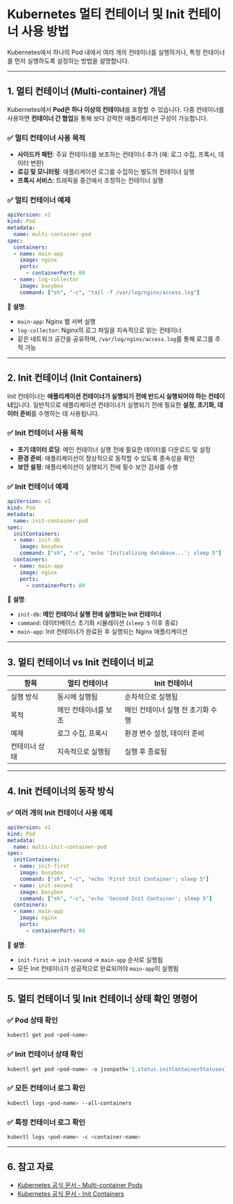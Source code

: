 # Kubernetes 멀티 컨테이너 및 Init 컨테이너 사용 방법

Kubernetes에서 하나의 Pod 내에서 여러 개의 컨테이너를 실행하거나, 특정 컨테이너를 먼저 실행하도록 설정하는 방법을 설명합니다.

---

## 1. 멀티 컨테이너 (Multi-container) 개념

Kubernetes에서 **Pod은 하나 이상의 컨테이너**를 포함할 수 있습니다. 다중 컨테이너를 사용하면 **컨테이너 간 협업**을 통해 보다 강력한 애플리케이션 구성이 가능합니다.

### **✅ 멀티 컨테이너 사용 목적**
- **사이드카 패턴**: 주요 컨테이너를 보조하는 컨테이너 추가 (예: 로그 수집, 프록시, 데이터 변환)
- **로깅 및 모니터링**: 애플리케이션 로그를 수집하는 별도의 컨테이너 실행
- **프록시 서비스**: 트래픽을 중간에서 조정하는 컨테이너 실행

### **✅ 멀티 컨테이너 예제**
```yaml
apiVersion: v1
kind: Pod
metadata:
  name: multi-container-pod
spec:
  containers:
  - name: main-app
    image: nginx
    ports:
      - containerPort: 80
  - name: log-collector
    image: busybox
    command: ["sh", "-c", "tail -f /var/log/nginx/access.log"]
```
📌 **설명**:
- `main-app`: Nginx 웹 서버 실행
- `log-collector`: Nginx의 로그 파일을 지속적으로 읽는 컨테이너
- 같은 네트워크 공간을 공유하며, `/var/log/nginx/access.log`를 통해 로그를 추적 가능

---

## 2. Init 컨테이너 (Init Containers)

Init 컨테이너는 **애플리케이션 컨테이너가 실행되기 전에 반드시 실행되어야 하는 컨테이너**입니다. 일반적으로 애플리케이션 컨테이너가 실행되기 전에 필요한 **설정, 초기화, 데이터 준비**를 수행하는 데 사용됩니다.

### **✅ Init 컨테이너 사용 목적**
- **초기 데이터 로딩**: 메인 컨테이너 실행 전에 필요한 데이터를 다운로드 및 설정
- **환경 준비**: 애플리케이션이 정상적으로 동작할 수 있도록 종속성을 확인
- **보안 설정**: 애플리케이션이 실행되기 전에 필수 보안 검사를 수행

### **✅ Init 컨테이너 예제**
```yaml
apiVersion: v1
kind: Pod
metadata:
  name: init-container-pod
spec:
  initContainers:
  - name: init-db
    image: busybox
    command: ["sh", "-c", "echo 'Initializing database...'; sleep 5"]
  containers:
  - name: main-app
    image: nginx
    ports:
      - containerPort: 80
```
📌 **설명**:
- `init-db`: **메인 컨테이너 실행 전에 실행되는 Init 컨테이너**
- `command`: 데이터베이스 초기화 시뮬레이션 (`sleep 5` 이후 종료)
- `main-app`: Init 컨테이너가 완료된 후 실행되는 Nginx 애플리케이션

---

## 3. 멀티 컨테이너 vs Init 컨테이너 비교

| 항목 | 멀티 컨테이너 | Init 컨테이너 |
|------|-------------|---------------|
| 실행 방식 | 동시에 실행됨 | 순차적으로 실행됨 |
| 목적 | 메인 컨테이너를 보조 | 메인 컨테이너 실행 전 초기화 수행 |
| 예제 | 로그 수집, 프록시 | 환경 변수 설정, 데이터 준비 |
| 컨테이너 상태 | 지속적으로 실행됨 | 실행 후 종료됨 |

---

## 4. Init 컨테이너의 동작 방식

### **✅ 여러 개의 Init 컨테이너 사용 예제**
```yaml
apiVersion: v1
kind: Pod
metadata:
  name: multi-init-container-pod
spec:
  initContainers:
  - name: init-first
    image: busybox
    command: ["sh", "-c", "echo 'First Init Container'; sleep 5"]
  - name: init-second
    image: busybox
    command: ["sh", "-c", "echo 'Second Init Container'; sleep 5"]
  containers:
  - name: main-app
    image: nginx
    ports:
      - containerPort: 80
```
📌 **설명**:
- `init-first` → `init-second` → `main-app` 순서로 실행됨
- 모든 Init 컨테이너가 성공적으로 완료되어야 `main-app`이 실행됨

---

## 5. 멀티 컨테이너 및 Init 컨테이너 상태 확인 명령어

### **✅ Pod 상태 확인**
```sh
kubectl get pod <pod-name>
```

### **✅ Init 컨테이너 상태 확인**
```sh
kubectl get pod <pod-name> -o jsonpath='{.status.initContainerStatuses}'
```

### **✅ 모든 컨테이너 로그 확인**
```sh
kubectl logs <pod-name> --all-containers
```

### **✅ 특정 컨테이너 로그 확인**
```sh
kubectl logs <pod-name> -c <container-name>
```

---

## 6. 참고 자료
- [Kubernetes 공식 문서 - Multi-container Pods](https://kubernetes.io/docs/concepts/workloads/pods/#using-pods)
- [Kubernetes 공식 문서 - Init Containers](https://kubernetes.io/docs/concepts/workloads/pods/init-containers/)

